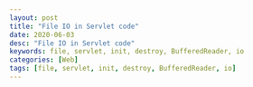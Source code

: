 ```yaml
---
layout: post
title: "File IO in Servlet code"
date: 2020-06-03
desc: "File IO in Servlet code"
keywords: file, servlet, init, destroy, BufferedReader, io
categories: [Web]
tags: [file, servlet, init, destroy, BufferedReader, io]
---
```


